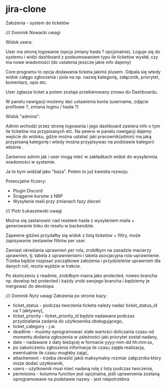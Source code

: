 # jira-clone

Założenia - system do ticketów

/// Dominik Nowacki uwagi

Widok usera:

User ma stronę logowanie (opcja zmiany hasła ? opcjonalnie). Loguje się do systemu i widzi dashboard z podsumowaniem typu ile ticketów wysłał, czy ma nowe wiadomości (do ustalenia jeszcze jakie info dajemy)

Core programu to opcja dodawania ticketa jakimś plusem. Odpala się wtedy widok całęgo zgłoszenia i pola na np. nazwę kategorię, załącznik, priorytet, komentarz, opis etc.

User zgłasza ticket a potem zostaje przekierowany znowu do Dashboardu.

W panelu nawigacji możemy dać ustawienia konta (username, zdjęcie profilowe ?, zmiana loginu / hasła ?)



Widok "admina":

Admin wchodzi przez stronę logowania i jego dashboard zawiera info o tym ile ticketów ma przypisanych etc. Na pewno w panelu nawigacji dajemy wejście do widoku, gdzie można ustatać jaki pracownik(admin) ma jaką przypisaną kategorię i wtedy mozna przypisywac na podstawie kategorii właśnie .


Zarównoo admin jak i user mogą mieć w zakładkach widok do wysyłanmia wiadomości w systemie.

Ja to bym widział jako "baza". Potem to już kwestia rozwoju.



Potencjalne ficzery:
- Plugin Discord
- Ściąganie kursów z NBP
- Wysyłanie maili przy zmianach fazy zleceń

/// Piotr Łukaszewski uwagi

Można się zastanowić nad resetem hasła z wysyłaniem maila + generowanie linku do resetu w backendzie.

Zapewne gdzieś przydałby się widok z listą ticketów + filtry, może zapisywanie zestawów filtrów per user.

Zamiast określania uprawnień per rola, zrobiłbym na zasadzie macierzy uprawnień, tj. tabela z uprawnieniami i tabela asocjacyjna rola-uprawnienie. Trzeba będzie rozpisać początkowe założenia i przydzielenie uprawnień dla danych roli, reszta wyjdzie w trakcie.

Po skończeniu z readmie, zrobiłbym maina jako protected, noweo brancha np. develop też protected i każdy zrobi swojego brancha i będziemy je mergować do developa.

/// Dominik Nytz uwagi
Założenia po stronie bazy:

 - ticket_status - podczas tworzenia ticketa należy nadać ticket_status_id na 1 (aktywny),
 - ticket_priority - ticket_priority_id będzie nadawane podczas przydzielania zadania do użytkownika obsługującego,
 - ticket_category - j.w.
 - deadline - musimy oprogramować stałe wartości doliczania czasu od momentu dodania zgłoszenia w zależności jaki priorytet został nadany,
 - date - nadawane z daty bieżącej w formacie yyyy-mm-dd hh:mm:ss,
 - po zakończeniu zgłoszenia informacja ile czasu zajęła realizacja, ewentualnie ile czasu mogłaby zająć,
 - attachement - trzeba określić jakiś maksymalny rozmiar załącznika który może dodać użytkownik,
 - users - użytkownik musi mieć nadaną rolę z listy podczas tworzenia,
 - permisions - kolumna function jest opcjinalna, jeśli uprawnienia zostaną oprogramowane na podstawie nazwy - jest niepotrzebna

